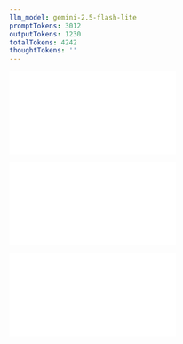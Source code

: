 ```yaml
---
llm_model: gemini-2.5-flash-lite
promptTokens: 3012
outputTokens: 1230
totalTokens: 4242
thoughtTokens: ''
---
```


![@](steps/_.f6a3a5d6.md)

![@](steps/_.2a852cba.md)

![@](steps/response.81378470.md)